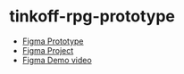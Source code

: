 # tinkoff-rpg-prototype
* [Figma Prototype](https://www.figma.com/proto/3nk74TMZiJf7wHWejGhjuS/Tinkoff-RPG?node-id=1%3A2&scaling=scale-down)
* [Figma Project](https://www.figma.com/file/3nk74TMZiJf7wHWejGhjuS/Tinkoff-RPG?node-id=0%3A1)
* [Figma Demo video](https://youtu.be/Rn8sC2AFH3E)


